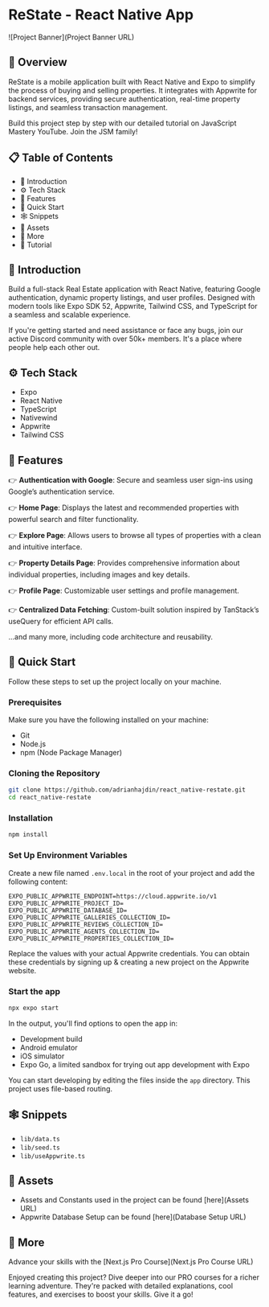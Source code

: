 # ReState - React Native App

![Project Banner](Project Banner URL)

## 📌 Overview
ReState is a mobile application built with React Native and Expo to simplify the process of buying and selling properties. It integrates with Appwrite for backend services, providing secure authentication, real-time property listings, and seamless transaction management.

Build this project step by step with our detailed tutorial on JavaScript Mastery YouTube. Join the JSM family!

## 📋 Table of Contents
- 🤖 Introduction
- ⚙️ Tech Stack
- 🔋 Features
- 🤸 Quick Start
- 🕸️ Snippets
- 🔗 Assets
- 🚀 More
- 🚨 Tutorial

## 🤖 Introduction
Build a full-stack Real Estate application with React Native, featuring Google authentication, dynamic property listings, and user profiles. Designed with modern tools like Expo SDK 52, Appwrite, Tailwind CSS, and TypeScript for a seamless and scalable experience.

If you're getting started and need assistance or face any bugs, join our active Discord community with over 50k+ members. It's a place where people help each other out.

## ⚙️ Tech Stack
- Expo
- React Native
- TypeScript
- Nativewind
- Appwrite
- Tailwind CSS

## 🔋 Features
👉 **Authentication with Google**: Secure and seamless user sign-ins using Google’s authentication service.

👉 **Home Page**: Displays the latest and recommended properties with powerful search and filter functionality.

👉 **Explore Page**: Allows users to browse all types of properties with a clean and intuitive interface.

👉 **Property Details Page**: Provides comprehensive information about individual properties, including images and key details.

👉 **Profile Page**: Customizable user settings and profile management.

👉 **Centralized Data Fetching**: Custom-built solution inspired by TanStack’s useQuery for efficient API calls.

...and many more, including code architecture and reusability.

## 🤸 Quick Start
Follow these steps to set up the project locally on your machine.

### Prerequisites
Make sure you have the following installed on your machine:
- Git
- Node.js
- npm (Node Package Manager)

### Cloning the Repository
```bash
git clone https://github.com/adrianhajdin/react_native-restate.git
cd react_native-restate
```

### Installation
```bash
npm install
```

### Set Up Environment Variables
Create a new file named `.env.local` in the root of your project and add the following content:
```env
EXPO_PUBLIC_APPWRITE_ENDPOINT=https://cloud.appwrite.io/v1
EXPO_PUBLIC_APPWRITE_PROJECT_ID=
EXPO_PUBLIC_APPWRITE_DATABASE_ID=
EXPO_PUBLIC_APPWRITE_GALLERIES_COLLECTION_ID=
EXPO_PUBLIC_APPWRITE_REVIEWS_COLLECTION_ID=
EXPO_PUBLIC_APPWRITE_AGENTS_COLLECTION_ID=
EXPO_PUBLIC_APPWRITE_PROPERTIES_COLLECTION_ID=
```
Replace the values with your actual Appwrite credentials. You can obtain these credentials by signing up & creating a new project on the Appwrite website.

### Start the app
```bash
npx expo start
```
In the output, you'll find options to open the app in:
- Development build
- Android emulator
- iOS simulator
- Expo Go, a limited sandbox for trying out app development with Expo

You can start developing by editing the files inside the `app` directory. This project uses file-based routing.

## 🕸️ Snippets
- `lib/data.ts`
- `lib/seed.ts`
- `lib/useAppwrite.ts`

## 🔗 Assets
- Assets and Constants used in the project can be found [here](Assets URL)
- Appwrite Database Setup can be found [here](Database Setup URL)

## 🚀 More
Advance your skills with the [Next.js Pro Course](Next.js Pro Course URL)

Enjoyed creating this project? Dive deeper into our PRO courses for a richer learning adventure. They're packed with detailed explanations, cool features, and exercises to boost your skills. Give it a go!

